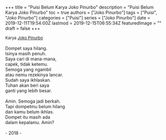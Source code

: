 +++
title = "Puisi Belum Karya Joko Pinurbo"
description = "Puisi Belum Karya Joko Pinurbo"
toc = true
authors = ["Joko Pinurbo"]
tags = ["Puisi", "Joko Pinurbo"]
categories = ["Puisi"]
series = ["Joko Pinurbo"]
date = 2019-12-11T19:54:00Z
lastmod = 2019-12-15T06:55:34Z
featuredImage = ""
draft = false
+++

<div style="text-align: justify;">
<div style="font-size: small;">Karya <a href="/authors/joko-pinurbo/" target="_blank">Joko Pinurbo</a></div><br />
Dompet saya hilang.<br />Isinya masih penuh.<br />Saya cari di mana-mana,<br />capek, tidak ketemu.<br />Semoga yang ngambil<br />atau nemu rezekinya lancar.<br />Sudah saya ikhlaskan.<br />Tuhan akan beri saya<br />ganti yang lebih besar.<br /><br />Amin. Semoga jadi berkah.<br />Tapi dompetmu belum hilang<br />dan kamu belum ikhlas.<br />Dompet itu masih ada<br />dalam kepalamu. Amin?<br /><br />- 2018 -</div>
